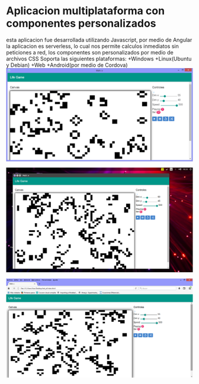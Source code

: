 Aplicacion multiplataforma con componentes personalizados
==========

esta aplicacion fue desarrollada utilizando Javascript, por medio de Angular la aplicacion es serverless, lo cual nos permite calculos inmediatos sin peticiones a red, los componentes son personalizados por medio de archivos CSS
Soporta las siguientes plataformas:
+Windows
+Linux(Ubuntu y Debian)
+Web
+Android(por medio de Cordova)
![look&feel Windows 8.1](https://github.com/okadath/app_multiplatafoma/blob/master/windows.png)

![look&feel Ubuntu 16](https://github.com/okadath/app_multiplatafoma/blob/master/linux.png)

![look&feel Mozilla Firefox](https://github.com/okadath/app_multiplatafoma/blob/master/web.png)



